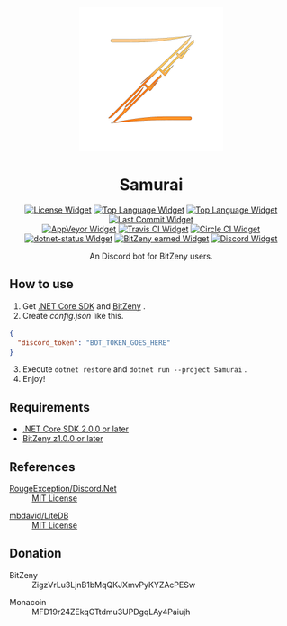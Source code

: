<!-- markdownlint-disable -->
<div align="center">
  <img src="assets/Samurai.png" alt="Samurai Logo" height="256">
  <h1>Samurai</h1>
  <div>
    <a href="LICENSE" target="_blank"><img src="https://img.shields.io/github/license/acid-chicken/Samurai.svg" alt="License Widget"></a>
    <a href="https://github.com/acid-chicken/Samurai/search?l=c%23" target="_blank"><img src="https://img.shields.io/github/languages/top/acid-chicken/Samurai.svg" alt="Top Language Widget"></a>
    <a href="https://github.com/acid-chicken/Samurai/archive/master.zip" target="_blank"><img src="https://img.shields.io/github/repo-size/acid-chicken/Samurai.svg" alt="Top Language Widget"></a>
    <a href="https://github.com/acid-chicken/Samurai/commits" target="_blank"><img src="https://img.shields.io/github/last-commit/acid-chicken/Samurai.svg" alt="Last Commit Widget"></a>
  </div>
  <div>
    <a href="https://ci.appveyor.com/project/acid-chicken/Samurai" target="_blank"><img src="https://ci.appveyor.com/api/projects/status/k7koen45vjy9xd49?svg=true" alt="AppVeyor Widget"></a>
    <a href="https://travis-ci.org/acid-chicken/Samurai" target="_blank"><img src="https://api.travis-ci.org/acid-chicken/Samurai.svg?branch=master" alt="Travis CI Widget"></a>
    <a href="https://circleci.com/gh/acid-chicken/Samurai" target="_blank"><img src="https://circleci.com/gh/acid-chicken/Samurai.svg?style=shield" alt="Circle CI Widget"></a>
    <a href="https://dotnet-status.com" target="_blank"><img src="https://img.shields.io/dotnetstatus/acid-chicken/Samurai/dotnet-status/API.svg" alt="dotnet-status Widget"></a>
    <a href="bitzeny:ZigzVrLu3LjnB1bMqQKJXmvPyKYZAcPESw" target="_blank"><img src="https://img.shields.io/badge/Earned-39408.52606897%20ZNY-blue.svg?logo=data%3Aimage%2Fpng%3Bbase64%2CiVBORw0KGgoAAAANSUhEUgAAAA4AAAAOBAMAAAGaYQB0AAAAHlBMVEX%2F%2F%2F%2FMzMzMzMzMzMzMzMzMzMzMzMzMzMzMzMzMzMw6yahhAAAACXRSTlMAQFCQoLDQ4PBnVUN0AAAAaElEQVQI1wXBIQ7CMBiA0W8Jpq51VCJxc8uOMDdF0nsQEo6A%2B0nXke%2B2vEdCdt48PqQgZQzOYA2SznisQS01mNxhVTisO%2F4MXAxGuWeSHdjUDtVbKe2L%2BloU7U%2BV5tVzG1xUnWFqjswfmY0oro8lrF8AAAAASUVORK5CYII%3D" alt="BitZeny earned Widget"></a>
    <a href="https://discord.gg/xmWd3yy" target="_blank"><img src="https://discordapp.com/api/guilds/387920616252243968/widget.png" alt="Discord Widget"></a>
  </div>
  <p>An Discord bot for BitZeny users.</p>
</div>

## How to use

1. Get [.NET Core SDK](https://dot.net/core) and [BitZeny](https://github.com/BitzenyCoreDevelopers/bitzeny) .
2. Create *config.json* like this.
```json
{
  "discord_token": "BOT_TOKEN_GOES_HERE"
}
```
3. Execute `dotnet restore` and `dotnet run --project Samurai` .
4. Enjoy!

## Requirements

* [.NET Core SDK 2.0.0 or later](https://dot.net/core)
* [BitZeny z1.0.0 or later](https://github.com/BitzenyCoreDevelopers/bitzeny)

## References

<dl>
  <dt><a href="https://github.com/RogueException/Discord.Net">RougeException/Discord.Net</a></dt>
  <dd><a href="https://github.com/RogueException/Discord.Net/blob/dev/LICENSE">MIT License</a></dd>
</dl>
<dl>
  <dt><a href="https://github.com/mbdavid/LiteDB">mbdavid/LiteDB</a></dt>
  <dd><a href="https://github.com/mbdavid/LiteDB/blob/master/LICENSE">MIT License</a></dd>
</dl>

## Donation

<dl>
  <dt>BitZeny</dt>
  <dd>ZigzVrLu3LjnB1bMqQKJXmvPyKYZAcPESw</dd>
</dl>
<dl>
  <dt>Monacoin</dt>
  <dd>MFD19r24ZEkqGTtdmu3UPDgqLAy4Paiujh</dd>
</dl>

